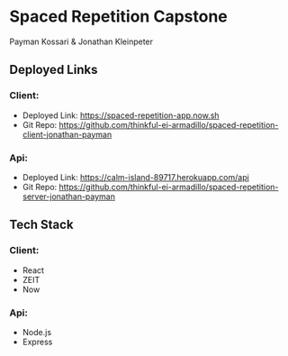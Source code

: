 # Spaced Repetition Capstone
Payman Kossari & Jonathan Kleinpeter

## Deployed Links

### Client:
- Deployed Link: https://spaced-repetition-app.now.sh
- Git Repo: https://github.com/thinkful-ei-armadillo/spaced-repetition-client-jonathan-payman

### Api:
- Deployed Link: https://calm-island-89717.herokuapp.com/api
- Git Repo: https://github.com/thinkful-ei-armadillo/spaced-repetition-server-jonathan-payman

## Tech Stack
### Client:
- React
- ZEIT
- Now

### Api:
- Node.js
- Express
